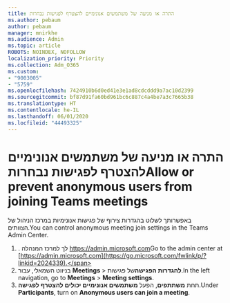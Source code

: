 ```yaml
---
title: התרה או מניעה של משתמשים אנונימיים להצטרף לפגישות נבחרות
ms.author: pebaum
author: pebaum
manager: mnirkhe
ms.audience: Admin
ms.topic: article
ROBOTS: NOINDEX, NOFOLLOW
localization_priority: Priority
ms.collection: Adm_O365
ms.custom:
- "9003005"
- "5759"
ms.openlocfilehash: 7424910b6d0ed41e3e1ad8cdcddd9a7ac10d2399
ms.sourcegitcommit: bf87d91fa60bd961bc6c887c4a4be7a3c7665b38
ms.translationtype: HT
ms.contentlocale: he-IL
ms.lasthandoff: 06/01/2020
ms.locfileid: "44493325"
---
```

# <a name="allow-or-prevent-anonymous-users-from-joining-teams-meetings"></a><span data-ttu-id="2c056-102">התרה או מניעה של משתמשים אנונימיים להצטרף לפגישות נבחרות</span><span class="sxs-lookup"><span data-stu-id="2c056-102">Allow or prevent anonymous users from joining Teams meetings</span></span>

<span data-ttu-id="2c056-103">באפשרותך לשלוט בהגדרות צירוף של פגישות אנונימיות במרכז הניהול של הצוותים.</span><span class="sxs-lookup"><span data-stu-id="2c056-103">You can control anonymous meeting join settings in the Teams Admin Center.</span></span>

1.  <span data-ttu-id="2c056-104">. לך למרכז המנהלה https://admin.microsoft.com</span><span class="sxs-lookup"><span data-stu-id="2c056-104">Go to the admin center at  [https://admin.microsoft.com](https://go.microsoft.com/fwlink/p/?linkid=2024339).</span></span>
2.  <span data-ttu-id="2c056-105">בניווט השמאלי, עבור **Meetings**   >   **להגדרות הפגישה**של פגישות.</span><span class="sxs-lookup"><span data-stu-id="2c056-105">In the left navigation, go to  **Meetings**  >  **Meeting settings**.</span></span>
3.  <span data-ttu-id="2c056-106">תחת **משתתפים**, הפעל **משתמשים אנונימיים יכולים להצטרף לפגישה**.</span><span class="sxs-lookup"><span data-stu-id="2c056-106">Under  **Participants**, turn on  **Anonymous users can join a meeting**.</span></span>